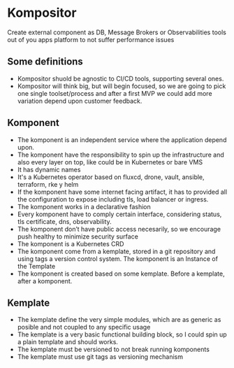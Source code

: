 # Kompositor
Create external component as DB, Message Brokers or Observabilities tools out of you apps platform to not suffer performance issues

## Some definitions
* Kompositor shuold be agnostic to CI/CD tools, supporting several ones.
* Kompositor will think big, but will begin focused, so we are going to pick one single toolset/process and after a first MVP we could add more variation depend upon customer feedback.

## Komponent 
- The komponent is an independent service where the application depend upon.
- The komponent have the responsibility to spin up the infrastructure and also every layer on top, like could be in Kubernetes or bare VMS
- It has dynamic names
- It's a Kubernetes operator based on fluxcd, drone, vault, ansible, terraform, rke y helm
- If the komponent have some internet facing artifact, it has to provided all the configuration to expose including tls, load balancer or ingress.
- The komponent works in a declarative fashion
- Every komponent have to comply certain interface, considering status, tls certificate, dns, observability.
- The komponent don’t have public access necesarily, so we encourage push healthy to minimize security surface
- The komponent is a Kubernetes CRD
- The komponent come from a kemplate, stored in a git repository and using tags a version control system. The komponent is an Instance of the Template
- The komponent is created based on some kemplate. Before a kemplate, after a komponent.

## Kemplate
* The kemplate define the very simple modules, which are as generic as posible and not coupled to any specific usage
* The kemplate is a very basic functional building block, so I could spin up a plain template and should works.
* The kemplate must be versioned to not break running komponents
* The kemplate must use git tags as versioning mechanism
